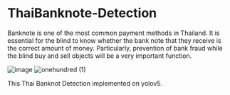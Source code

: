 # ThaiBanknote-Detection
Banknote is one of the most common payment methods in Thailand.  It is essential for the blind to know whether the bank note that they receive is the correct amount of money. Particularly, prevention of bank fraud while the blind buy and sell objects will be a very important function.

![image](https://user-images.githubusercontent.com/65888725/160875558-0806ee40-cdef-4ea3-9c4b-7d218ca84a01.png)
![onehundred (1)](https://user-images.githubusercontent.com/65888725/160875685-d277cf13-2976-4af6-a29f-9b55048f6fe5.jpg)


This Thai Banknot Detection implemented on yolov5.


